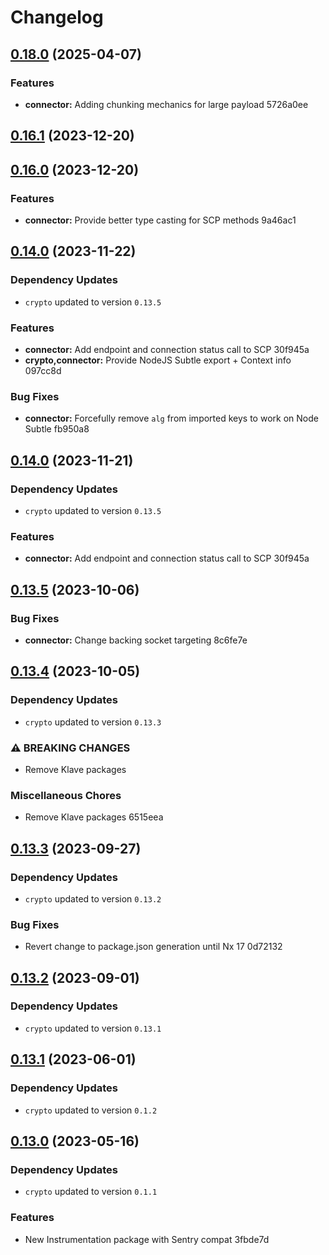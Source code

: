 # Changelog

## [0.18.0](///compare/connector@0.16.0...connector@0.18.0) (2025-04-07)

### Features

* **connector:** Adding chunking mechanics for large payload 5726a0ee

## [0.16.1](///compare/connector@0.16.0...connector@0.16.1) (2023-12-20)

## [0.16.0](///compare/connector@0.15.0...connector@0.16.0) (2023-12-20)

### Features

* **connector:** Provide better type casting for SCP methods 9a46ac1

## [0.14.0](///compare/connector@0.13.5...connector@0.14.0) (2023-11-22)

### Dependency Updates

* `crypto` updated to version `0.13.5`

### Features

* **connector:** Add endpoint and connection status call to SCP 30f945a
* **crypto,connector:** Provide NodeJS Subtle export + Context info 097cc8d

### Bug Fixes

* **connector:** Forcefully remove `alg` from imported keys to work on Node Subtle fb950a8

## [0.14.0](///compare/connector@0.13.5...connector@0.14.0) (2023-11-21)

### Dependency Updates

* `crypto` updated to version `0.13.5`

### Features

* **connector:** Add endpoint and connection status call to SCP 30f945a

## [0.13.5](///compare/connector@0.13.4...connector@0.13.5) (2023-10-06)

### Bug Fixes

* **connector:** Change backing socket targeting 8c6fe7e

## [0.13.4](///compare/connector@0.13.3...connector@0.13.4) (2023-10-05)

### Dependency Updates

* `crypto` updated to version `0.13.3`

### ⚠ BREAKING CHANGES

* Remove Klave packages

### Miscellaneous Chores

* Remove Klave packages 6515eea

## [0.13.3](///compare/connector@0.13.2...connector@0.13.3) (2023-09-27)

### Dependency Updates

* `crypto` updated to version `0.13.2`

### Bug Fixes

* Revert change to package.json generation until Nx 17 0d72132

## [0.13.2](///compare/connector@0.13.1...connector@0.13.2) (2023-09-01)

### Dependency Updates

* `crypto` updated to version `0.13.1`

## [0.13.1](///compare/connector@0.13.0...connector@0.13.1) (2023-06-01)

### Dependency Updates

* `crypto` updated to version `0.1.2`

## [0.13.0](///compare/connector@0.12.4...connector@0.13.0) (2023-05-16)

### Dependency Updates

* `crypto` updated to version `0.1.1`

### Features

* New Instrumentation package with Sentry compat 3fbde7d
